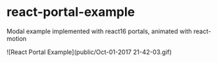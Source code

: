 # react-portal-example
Modal example implemented with react16 portals, animated with react-motion

![React Portal Example](public/Oct-01-2017 21-42-03.gif)
